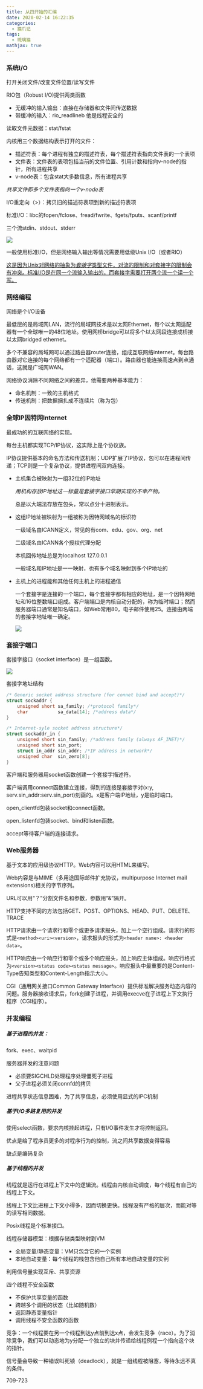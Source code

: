 ```yaml
---
title: 从四开始的汇编
date: 2020-02-14 16:22:35
categories:
  - 猫爪记
tags:
  - 琉璃猫
mathjax: true
---
```


### 系统I/O

打开关闭文件/改变文件位置/读写文件

RIO包（Robust I/O)提供两类函数

+ 无缓冲的输入输出：直接在存储器和文件间传送数据
+ 带缓冲的输入：rio_readlineb 他是线程安全的

读取文件元数据：stat/fstat

内核用三个数据结构表示打开的文件：

+ 描述符表：每个进程有独立的描述符表，每个描述符表指向文件表的一个表项
+ 文件表：文件表的表项包括当前的文件位置、引用计数和指向v-node的指针，所有进程共享
+ v-node表：包含stat大多数信息，所有进程共享

*共享文件即多个文件表指向一个v-node表*

I/O重定向（>）：拷贝旧的描述符表项到新的描述符表项

标准I/O：libc的fopen/fclose、fread/fwrite、fgets/fputs、scanf/printf

三个流stdin、stdout、stderr

![](io.png)

一般使用标准I/O，但是网络输入输出等情况需要用低级Unix I/O（或者RIO）

<u>这是因为Unix对网络的抽象为*套接字*类型文件，对流的限制和对套接字的限制会有冲突。标准I/O是在同一个流输入输出的，而套接字需要打开两个流一个读一个写。</u>

### 网络编程

网络是个I/O设备

最低层的是局域网LAN，流行的局域网技术是以太网Ethernet，每个以太网适配器有一个全球唯一的48位地址。使用网桥bridge可以将多个以太网段连接成桥接以太网bridged ethernet。

多个不兼容的局域网可以通过路由器router连接，组成互联网络internet。每台路由器对它连接的每个网络都有一个适配器（端口）。路由器也能连接高速点到点通话，这就是广域网WAN。

网络协议消除不同网络之间的差异，他需要两种基本能力：

+ 命名机制：一致的主机格式
+ 传送机制：把数据捆扎成不连续片（称为包）

### 全球IP因特网Internet

最成功的的互联网络的实现。

每台主机都实现TCP/IP协议，这实际上是个协议族。

IP协议提供基本的命名方法和传送机制；UDP扩展了IP协议，包可以在进程间传递；TCP则是一个复杂协议，提供进程间双向连接。

+ 主机集合被映射为一组32位的IP地址

  *用机构存放IP地址这一标量是套接字接口早期实现的不幸产物。*

  总是以大端法存放在包头，常以点分十进制表示。

+ 这组IP地址被映射为一组被称为因特网域名的标识符

  一级域名由ICANN定义，常见的有com、edu、gov、org、net

  二级域名由ICANN各个授权代理分配

  本机回传地址总是为localhost 127.0.0.1

  一般域名和IP地址是一一映射，也有多个域名映射到多个IP地址的

+ 主机上的进程能和其他任何主机上的进程通信

  一个套接字是连接的一个端口，每个套接字都有相应的地址，是一个因特网地址和16位整数端口组成。客户端端口是内核自动分配的，称为临时端口；然而服务器端口通常是知名端口，如Web常用80，电子邮件使用25。连接由两端的套接字地址唯一确定。

  ![](connect.png)

### 套接字端口

套接字接口（socket interface）是一组函数。

![](socket.png)

套接字地址结构

```c
/* Generic socket address structure (for connet bind and accept)*/
struct sockaddr {
    unsigned short sa_family; /*protocol family*/
    char           sa_data[14]; /*address data*/
}

/* Internet-syle socket address structure*/
struct sockaddr_in {
    unsigned short sin_family; /*address family (always AF_INET)*/
    unsigned short sin_port;
    struct in_addr sin_addr; /*IP address in network*/
    unsigned char  sin_zero[8];
}
```



客户端和服务器用socket函数创建一个套接字描述符。

客户端调用connect函数建立连接，得到的连接是套接字对(x:y, serv.sin_addr:serv.sin_port)刻画的。x是客户端IP地址，y是临时端口。

open_clientfd包装socket和connect函数。

open_listenfd包装socket、bind和listen函数。

accept等待客户端的连接请求。

### Web服务器

基于文本的应用级协议HTTP。Web内容可以用HTML来编写。

Web内容是与MIME（多用途国际邮件扩充协议，multipurpose Internet mail extensions)相关的字节序列。

URL可以用“？”分割文件名和参数，参数用“&”隔开。

HTTP支持不同的方法包括GET、POST、OPTIONS、HEAD、PUT、DELETE、TRACE

HTTP请求由一个请求行和零个或更多请求报头，加上一个空行组成。请求行的形式是`<method><uri><version>`，请求报头的形式为`<header name>: <header data>`。

HTTP响应由一个响应行和零个或多个响应报头，加上响应主体组成。响应行格式为`<version><status code><status message>`。响应报头中最重要的是Content-Type告知类型和Content-Length指示大小。

CGI（通用网关接口Common Gateway Interface）提供标准解决服务动态内容的问题。服务器接收请求后，fork创建子进程，并调用execve在子进程上下文执行程序（CGI程序）。

### 并发编程

##### 基于进程的并发：

fork、exec、waitpid

服务器并发的注意问题

+ 必须要SIGCHLD处理程序处理僵死子进程
+ 父子进程必须关闭connfd的拷贝

进程共享状态信息困难，为了共享信息，必须使用显式的IPC机制

##### 基于I/O多路复用的并发

使用select函数，要求内核挂起进程，只有I/O事件发生才将控制返回。

优点是给了程序员更多的对程序行为的控制，流之间共享数据变得容易

缺点是编码复杂

##### 基于线程的并发

线程就是运行在进程上下文中的逻辑流。线程由内核自动调度，每个线程有自己的线程上下文。

线程上下文比进程上下文小得多，因而切换更快。线程没有严格的层次，而能对等的读写相同数据。

Posix线程是个标准接口。

线程存储器模型：根据存储类型映射到VM

+ 全局变量/静态变量：VM只包含它的一个实例
+ 本地自动变量：每个线程的栈包含他自己所有本地自动变量的实例

利用信号量实现互斥、共享资源

四个线程不安全函数

+ 不保护共享变量的函数
+ 跨越多个调用的状态（比如随机数）
+ 返回静态变量指针
+ 调用线程不安全函数的函数

竞争：一个线程要在另一个线程到达y点前到达x点，会发生竞争（race）。为了消除竞争，我们可以动态地为y分配一个独立的块并传递给线程例程一个指向这个块的指针。

信号量会导致一种错误叫死锁（deadlock），就是一组线程被阻塞，等待永远不真的条件。

709-723